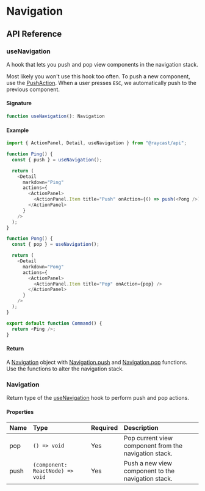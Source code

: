 # Navigation

## API Reference

### useNavigation

A hook that lets you push and pop view components in the navigation stack.

Most likely you won't use this hook too often. To push a new component, use the [PushAction](actions.md#pushaction). When a user presses `ESC`, we automatically push to the previous component.

#### Signature

```typescript
function useNavigation(): Navigation
```

#### Example

```typescript
import { ActionPanel, Detail, useNavigation } from "@raycast/api";

function Ping() {
  const { push } = useNavigation();

  return (
    <Detail
      markdown="Ping"
      actions={
        <ActionPanel>
          <ActionPanel.Item title="Push" onAction={() => push(<Pong />)} />
        </ActionPanel>
      }
    />
  );
}

function Pong() {
  const { pop } = useNavigation();

  return (
    <Detail
      markdown="Pong"
      actions={
        <ActionPanel>
          <ActionPanel.Item title="Pop" onAction={pop} />
        </ActionPanel>
      }
    />
  );
}

export default function Command() {
  return <Ping />;
}
```

#### Return

A [Navigation](navigation.md#navigation) object with [Navigation.push](navigation.md#navigation) and [Navigation.pop](navigation.md#navigation) functions. Use the functions to alter the navigation stack.

### Navigation

Return type of the [useNavigation](navigation.md#usenavigation) hook to perform push and pop actions.

#### Properties

| Name | Type | Required | Description |
| :--- | :--- | :--- | :--- |
| pop | `() => void` | Yes | Pop current view component from the navigation stack. |
| push | `(component: ReactNode) => void` | Yes | Push a new view component to the navigation stack. |


